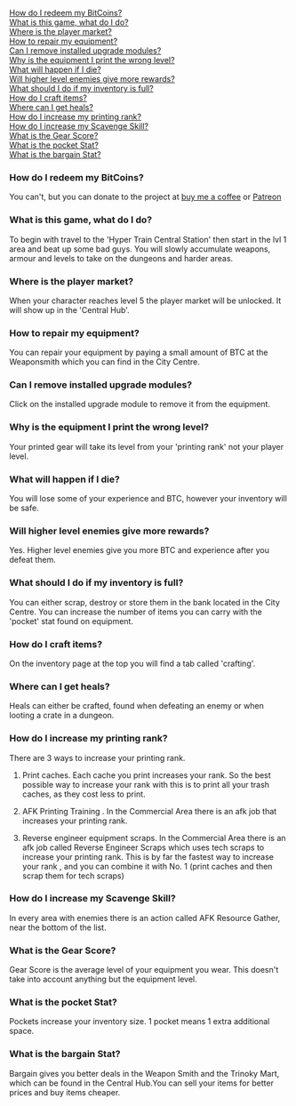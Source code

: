 [How do I redeem my BitCoins?](#1)  
[What is this game, what do I do?](#2)  
[Where is the player market?](#3)  
[How to repair my equipment?](#4)  
[Can I remove installed upgrade modules?](#5)  
[Why is the equipment I print the wrong level?](#6)  
[What will happen if I die?](#7)  
[Will higher level enemies give more rewards?](#8)  
[What should I do if my inventory is full?](#9)  
[How do I craft items?](#10)  
[Where can I get heals?](#11)  
[How do I increase my printing rank?](#12)  
[How do I increase my Scavenge Skill?](#13)  
[What is the Gear Score?](#14)  
[What is the pocket Stat?](#15)  
[What is the bargain Stat?](#16)  

### How do I redeem my BitCoins?
<a id="1"></a>
You can't, but you can donate to the project at [buy me a coffee](https://www.buymeacoffee.com/cybercodeonline) or [Patreon](https://www.patreon.com/cybercodeonline)

<a id="2"></a>
### What is this game, what do I do?
To begin with travel to the 'Hyper Train Central Station' then start in the lvl 1 area and beat up some bad guys. You will slowly accumulate weapons, armour and levels to take on the dungeons and harder areas.

<a id="3"></a>
### Where is the player market?
When your character reaches level 5 the player market will be unlocked. It will show up in the 'Central Hub'. 

<a id="4"></a>
### How to repair my equipment?
You can repair your equipment by paying a small amount of BTC at the Weaponsmith which you can find in the City Centre.

<a id="5"></a>
### Can I remove installed upgrade modules?
Click on the installed upgrade module to remove it from the equipment.

<a id="6"></a>
### Why is the equipment I print the wrong level?
Your printed gear will take its level from your 'printing rank' not your player level.

<a id="7"></a>
### What will happen if I die?
You will lose some of your experience and BTC, however your inventory will be safe.

<a id="8"></a>
### Will higher level enemies give more rewards?
Yes. Higher level enemies give you more BTC and experience after you defeat them.

<a id="9"></a>
### What should I do if my inventory is full?
You can either scrap, destroy or store them in the bank located in the City Centre. You can increase the number of items you can carry with the 'pocket' stat found on equipment.

<a id="10"></a>
### How do I craft items?
On the inventory page at the top you will find a tab called 'crafting'.

<a id="11"></a>
### Where can I get heals?
Heals can either be crafted, found when defeating an enemy or when looting a crate in a dungeon.

<a id="12"></a>
### How do I increase my printing rank?
There are 3 ways to increase your printing rank.  

1. Print caches. Each cache you print increases your rank. So the best possible way to increase your rank with this is to print all your trash caches, as they cost less to print.  

2. AFK Printing Training . In the Commercial Area there is an afk job that increases your printing rank.  

3. Reverse engineer equipment scraps. In the Commercial Area there is an afk job called Reverse Engineer Scraps which uses tech scraps to increase your printing rank. This is by far the fastest way to increase your rank , and you can combine it with No. 1 (print caches and then scrap them for tech scraps)

<a id="13"></a>
### How do I increase my Scavenge Skill?
In every area with enemies there is an action called AFK Resource Gather, near the bottom of the list.

<a id="14"></a>
### What is the Gear Score?
Gear Score is the average level of your equipment you wear. This doesn't take into account anything but the equipment level.

<a id="15"></a>
### What is the pocket Stat?
Pockets increase your inventory size. 1 pocket means 1 extra additional space.

<a id="16"></a>
### What is the bargain Stat?
Bargain gives you better deals in the Weapon Smith and the Trinoky Mart, which can be found in the Central Hub.You can sell your items for better prices and buy items cheaper.
